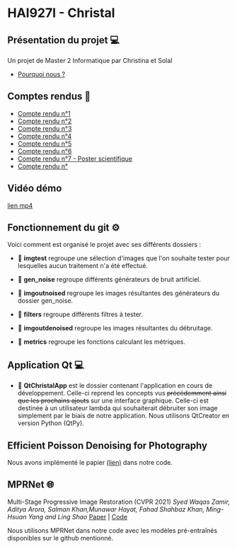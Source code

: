# HAI927I - Christal

## Présentation du projet 💻
Un projet de Master 2 Informatique par Christina et Solal

* [Pourquoi nous ?](https://github.com/Christinamrn/HAI927I-Christal/blob/main/Pr%C3%A9sentations/HAI927I%20-%20Choix%20sujet%20-%20D%C3%A9bruitage.pdf)

## Comptes rendus 📝
* [Compte rendu n°1](https://github.com/Christinamrn/HAI927I-Christal/blob/main/Comptes%20Rendus/%5BHAI927I%5D%20Christal%20-%20CR1.pdf)
* [Compte rendu n°2](https://github.com/Christinamrn/HAI927I-Christal/blob/main/Comptes%20Rendus/%5BHAI927I%5D%20Christal%20-%20CR2.pdf)
* [Compte rendu n°3](https://github.com/Christinamrn/HAI927I-Christal/blob/main/Comptes%20Rendus/%5BHAI927I%5D%20Christal%20-%20CR3.pdf)
* [Compte rendu n°4](https://github.com/Christinamrn/HAI927I-Christal/blob/main/Comptes%20Rendus/%5BHAI927I%5D%20Christal%20-%20CR4.pdf)
* [Compte rendu n°5](https://github.com/Christinamrn/HAI927I-Christal/blob/main/Comptes%20Rendus/%5BHAI927I%5D%20Christal%20-%20CR5.pdf)
* [Compte rendu n°6](https://github.com/Christinamrn/HAI927I-Christal/blob/main/Comptes%20Rendus/%5BHAI927I%5D%20Christal%20-%20CR6.pdf)
* [Compte rendu n°7 - Poster scientifique](https://github.com/Christinamrn/HAI927I-Christal/blob/main/Poster/HAI927I%20-%20Christal%20-%20Poster%20A1.png)
* [Compte rendu n°](https://github.com/Christinamrn/HAI927I-Christal/blob/main/Pr%C3%A9sentations/HAI927I%20-%20Christal%20-%20Pr%C3%A9sentation%20finale.pdf)

## Vidéo démo
[lien mp4](https://github.com/Christinamrn/HAI927I-Christal/blob/main/Vid%C3%A9o/D%C3%A9monstration.mp4)

## Fonctionnement du git ⚙️
Voici comment est organisé le projet avec ses différents dossiers :

* 📁 **imgtest**  regroupe une sélection d'images que l'on souhaite tester pour lesquelles aucun traitement n'a été effectué.

* 📁 **gen_noise** regroupe différents générateurs de bruit artificiel. 

* 📁 **imgoutnoised**  regroupe les images résultantes des générateurs du dossier gen_noise.

* 📁 **filters** regroupe différents filtres à tester.

* 📁 **imgoutdenoised** regroupe les images résultantes du débruitage.

* 📁 **metrics** regroupe les fonctions calculant les métriques.

## Application Qt 💻
* 📁 **QtChristalApp** est le dossier contenant l'application en cours de développement. Celle-ci reprend les concepts vus ~~précédemment ainsi que les prochains ajouts~~ sur une interface graphique. Celle-ci est destinée à un utilisateur lambda qui souhaiterait débruiter son image simplement par le biais de notre application. Nous utilisons QtCreator en version Python (QtPy).

## Efficient Poisson Denoising for Photography
Nous avons implémenté le papier [(lien)](https://ieeexplore.ieee.org/document/5414042) dans notre code.


## MPRNet 🌐
Multi-Stage Progressive Image Restoration (CVPR 2021) *Syed Waqas Zamir, Aditya Arora, Salman Khan,Munawar Hayat, Fahad Shahbaz Khan, Ming-Hsuan Yang and Ling Shao* [Paper](https://arxiv.org/pdf/2102.02808.pdf)  | [Code](https://github.com/swz30/MPRNet)

Nous utilisons MPRNet dans notre code avec les modèles pré-entraînés disponibles sur le github mentionné.
